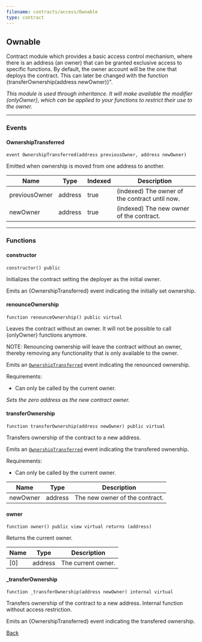 ```yaml
---
filename: contracts/access/Ownable
type: contract
---
```


## Ownable

Contract module which provides a basic access control mechanism, where
there is an address (an owner) that can be granted exclusive access to specific functions.
By default, the owner account will be the one that deploys the contract. This
can later be changed with the function {transferOwnership(address newOwner)}".

_This module is used through inheritance. It will make available the modifier
{onlyOwner}, which can be applied to your functions to restrict their use to the owner._

***

### Events

#### OwnershipTransferred

```solidity
event OwnershipTransferred(address previousOwner, address newOwner)
```

Emitted when ownership is moved from one address to another.

| Name | Type | Indexed | Description |
| ---- | ---- | ------- | ----------- |
| previousOwner | address | true | (indexed) The owner of the contract until now. |
| newOwner | address | true | (indexed) The new owner of the contract. |

***

### Functions

#### constructor

```solidity
constructor() public
```

Initializes the contract setting the deployer as the initial owner.

Emits an {OwnershipTransferred} event indicating the initially set ownership.

#### renounceOwnership

```solidity
function renounceOwnership() public virtual
```

Leaves the contract without an owner. It will not be possible to call {onlyOwner} functions anymore.

NOTE: Renouncing ownership will leave the contract without an owner,
thereby removing any functionality that is only available to the owner.

Emits an [`OwnershipTransferred`](#ownershiptransferred) event indicating the renounced ownership.

Requirements:
- Can only be called by the current owner.

_Sets the zero address as the new contract owner._

#### transferOwnership

```solidity
function transferOwnership(address newOwner) public virtual
```

Transfers ownership of the contract to a new address.

Emits an [`OwnershipTransferred`](#ownershiptransferred) event indicating the transfered ownership.

Requirements:
- Can only be called by the current owner.

| Name | Type | Description |
| ---- | ---- | ----------- |
| newOwner | address | The new owner of the contract. |

#### owner

```solidity
function owner() public view virtual returns (address)
```

Returns the current owner.

| Name | Type | Description |
| ---- | ---- | ----------- |
| [0] | address | The current owner. |

#### _transferOwnership

```solidity
function _transferOwnership(address newOwner) internal virtual
```

Transfers ownership of the contract to a new address.
Internal function without access restriction.

Emits an {OwnershipTransferred} event indicating the transfered ownership.

[Back](index)